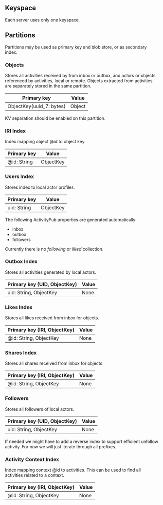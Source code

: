 ## Keyspace

Each server uses only one keyspace.

## Partitions

Partitions may be used as primary key and blob store, or as secondary index.

### Objects

Stores all activities received by from inbox or outbox, and actors or objects
referenced by activities, local or remote. Objects extracted from activities are
separately stored in the same partition.

| Primary key              | Value |
|--------------------------|-------|
| ObjectKey(uuid_7: bytes) | Object|

KV separation should be enabled on this partition.

### IRI Index

Index mapping object @id to object key.

| Primary key   | Value              |
|---------------|--------------------|
| @id: String   | ObjectKey          |

### Users Index

Stores index to local actor profiles.

| Primary key | Value        |
|-------------|--------------|
| uid: String | ObjectKey    |

The following ActivityPub properties are generated automatically

* inbox
* outbox
* followers

Currently there is no *following* or *liked* collection.

### Outbox Index

Stores all activities generated by local actors.

| Primary key (UID, ObjectKey)| Value |
|-----------------------------|-------|
| uid: String, ObjectKey      | None  |

### Likes Index

Stores all likes received from inbox for objects.

| Primary key (IRI, ObjectKey) | Value  |
|------------------------------|--------|
| @id: String, ObjectKey       | None   |

### Shares Index

Stores all shares received from inbox for objects.

| Primary key (IRI, ObjectKey) | Value  |
|------------------------------|--------|
| @id: String, ObjectKey       | None   |

### Followers

Stores all followers of local actors.

| Primary key (UID, ObjectKey)| Value |
|-----------------------------|-------|
| uid: String, ObjectKey      | None  |

If needed we might have to add a reverse index to support efficient unfollow
activity. For now we will just iterate through all prefixes.

### Activity Context Index

Index mapping context @id to activities. This can be used to find all activities
related to a context.

| Primary key (IRI, ObjectKey) | Value  |
|------------------------------|--------|
| @id: String, ObjectKey       | None   |

